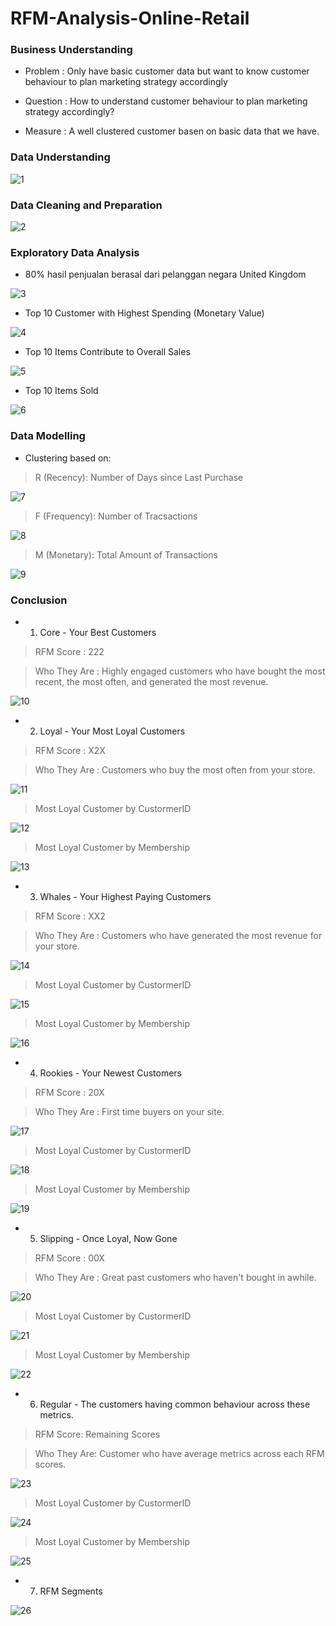 # RFM-Analysis-Online-Retail
### Business Understanding
- Problem : Only have basic customer data but want to know customer behaviour to plan marketing strategy accordingly

- Question : How to understand customer behaviour to plan marketing strategy accordingly?

- Measure : A well clustered customer basen on basic data that we have.

### Data Understanding


![1](https://user-images.githubusercontent.com/35904444/102911291-68e88800-44ae-11eb-8a67-3b6aab597461.PNG)


### Data Cleaning and Preparation


![2](https://user-images.githubusercontent.com/35904444/102911455-a77e4280-44ae-11eb-98bc-32cf203ae905.PNG)


### Exploratory Data Analysis

- 80% hasil penjualan berasal dari pelanggan negara United Kingdom


![3](https://user-images.githubusercontent.com/35904444/102911854-37bc8780-44af-11eb-93d1-77fdfc8b6aac.PNG)


- Top 10 Customer with Highest Spending (Monetary Value)


![4](https://user-images.githubusercontent.com/35904444/102912043-89fda880-44af-11eb-90fd-ef1bd656943f.PNG)

- Top 10 Items Contribute to Overall Sales


![5](https://user-images.githubusercontent.com/35904444/102912046-8b2ed580-44af-11eb-95c3-fb6b740c147b.PNG)


- Top 10 Items Sold


![6](https://user-images.githubusercontent.com/35904444/102912049-8bc76c00-44af-11eb-8eb2-d8acac23ec30.PNG)


### Data Modelling

- Clustering based on:

> R (Recency): Number of Days since Last Purchase

![7](https://user-images.githubusercontent.com/35904444/102912808-76067680-44b0-11eb-8b1e-939c5a04b60c.PNG)


> F (Frequency): Number of Tracsactions


![8](https://user-images.githubusercontent.com/35904444/102912814-77d03a00-44b0-11eb-982f-eaf986bca622.PNG)


> M (Monetary): Total Amount of Transactions


![9](https://user-images.githubusercontent.com/35904444/102912825-7a329400-44b0-11eb-9724-88b07f094fdf.PNG)


### Conclusion

- 1. Core - Your Best Customers
> RFM Score : 222

> Who They Are : Highly engaged customers who have bought the most recent, the most often, and generated the most revenue.


![10](https://user-images.githubusercontent.com/35904444/102914090-5f611f00-44b2-11eb-80fe-668c563fad57.PNG)


- 2. Loyal - Your Most Loyal Customers
> RFM Score : X2X

> Who They Are : Customers who buy the most often from your store.


![11](https://user-images.githubusercontent.com/35904444/102914332-b2d36d00-44b2-11eb-9911-bf6a8e1cdeab.PNG)


> Most Loyal Customer by CustormerID


![12](https://user-images.githubusercontent.com/35904444/102914338-b4049a00-44b2-11eb-8a49-40e63c9b5138.PNG)


> Most Loyal Customer by Membership


![13](https://user-images.githubusercontent.com/35904444/102914342-b49d3080-44b2-11eb-9482-01627c486286.PNG)


- 3. Whales - Your Highest Paying Customers

> RFM Score : XX2

> Who They Are : Customers who have generated the most revenue for your store.


![14](https://user-images.githubusercontent.com/35904444/102914688-4442df00-44b3-11eb-9001-2a91a2be20fe.PNG)


> Most Loyal Customer by CustormerID


![15](https://user-images.githubusercontent.com/35904444/102914692-460ca280-44b3-11eb-864b-fbd3894bdec6.PNG)


> Most Loyal Customer by Membership


![16](https://user-images.githubusercontent.com/35904444/102914694-46a53900-44b3-11eb-85b0-9c18ae385cbb.PNG)


- 4. Rookies - Your Newest Customers

> RFM Score : 20X

> Who They Are : First time buyers on your site.


![17](https://user-images.githubusercontent.com/35904444/102915100-d3e88d80-44b3-11eb-8a0a-1a9a1baa41bb.PNG)


> Most Loyal Customer by CustormerID


![18](https://user-images.githubusercontent.com/35904444/102915104-d5b25100-44b3-11eb-9e2f-046f7b8c4f08.PNG)


> Most Loyal Customer by Membership


![19](https://user-images.githubusercontent.com/35904444/102915093-d21eca00-44b3-11eb-9bb2-5c7914e661a6.PNG)


- 5. Slipping - Once Loyal, Now Gone

> RFM Score : 00X

> Who They Are : Great past customers who haven't bought in awhile.

![20](https://user-images.githubusercontent.com/35904444/102915805-f9c26200-44b4-11eb-99d5-f3b33a339d47.PNG)


> Most Loyal Customer by CustormerID


![21](https://user-images.githubusercontent.com/35904444/102915810-fb8c2580-44b4-11eb-8650-e1fb661d1c65.PNG)


> Most Loyal Customer by Membership


![22](https://user-images.githubusercontent.com/35904444/102915812-fcbd5280-44b4-11eb-808c-bb970a6248ac.PNG)


- 6. Regular - The customers having common behaviour across these metrics.

> RFM Score: Remaining Scores

> Who They Are: Customer who have average metrics across each RFM scores.


![23](https://user-images.githubusercontent.com/35904444/102915816-fd55e900-44b4-11eb-85d6-502a46e3550e.PNG)


> Most Loyal Customer by CustormerID


![24](https://user-images.githubusercontent.com/35904444/102915818-fdee7f80-44b4-11eb-9f8b-8f946ee71fab.PNG)


> Most Loyal Customer by Membership


![25](https://user-images.githubusercontent.com/35904444/102915820-fe871600-44b4-11eb-8608-f6852ca7aaa4.PNG)


- 7. RFM Segments


![26](https://user-images.githubusercontent.com/35904444/102915825-ffb84300-44b4-11eb-9a01-97297d188666.PNG)

